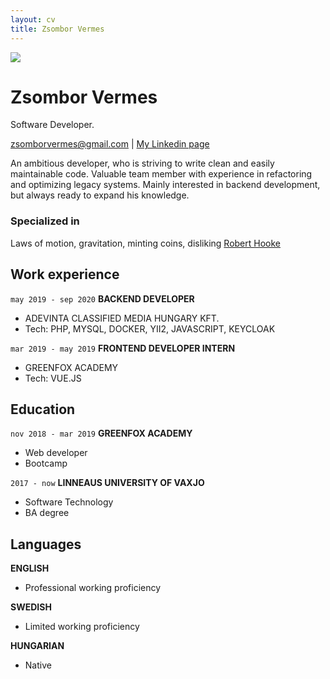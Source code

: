 ```yaml
---
layout: cv
title: Zsombor Vermes
---
```


<img src="https://media-exp1.licdn.com/dms/image/C4D03AQEkK9JmypHnMw/profile-displayphoto-shrink_400_400/0?e=1607558400&v=beta&t=_MXTdwG58oS76wGoKTxGCyV5VSFFw8L-bhQ8zeizitM"/>

# Zsombor Vermes

Software Developer.

<div id="webaddress">
<a href="isaac@applesdofall.org">zsomborvermes@gmail.com</a>
| <a href="https://www.linkedin.com/in/zsombor-vermes-318330178/">My Linkedin page</a>
</div>


An ambitious developer, who is striving to write clean and easily maintainable code. Valuable team member with experience in refactoring and optimizing legacy systems. Mainly interested in backend development, but always ready to expand his knowledge.

### Specialized in

Laws of motion, gravitation, minting coins, disliking [Robert Hooke](http://en.wikipedia.org/wiki/Robert_Hooke)


## Work experience
`may 2019 - sep 2020`
__BACKEND DEVELOPER__

- ADEVINTA CLASSIFIED MEDIA HUNGARY KFT.
- Tech: PHP, MYSQL, DOCKER, YII2, JAVASCRIPT, KEYCLOAK

`mar 2019 - may 2019`
__FRONTEND DEVELOPER INTERN__

- GREENFOX ACADEMY
- Tech: VUE.JS

## Education

`nov 2018 - mar 2019`
__GREENFOX ACADEMY__

- Web developer
- Bootcamp

`2017 - now`
__LINNEAUS UNIVERSITY OF VAXJO__

- Software Technology
- BA degree


## Languages

__ENGLISH__

- Professional working proficiency

__SWEDISH__

- Limited working proficiency

__HUNGARIAN__

- Native


<!-- ### Footer

Last updated: May 2013 -->


